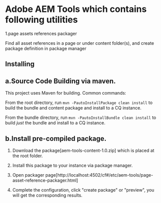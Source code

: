 # Adobe AEM Tools which contains following utilities

1.page assets references packager

Find all asset references in a page or under content folder(s), and create package definition in package manager

Installing
--------


a.Source Code Building via maven.
--------

This project uses Maven for building. Common commands:

From the root directory, run ``mvn -PautoInstallPackage clean install`` to build the bundle and content package and install to a CQ instance.

From the bundle directory, run ``mvn -PautoInstallBundle clean install`` to build *just* the bundle and install to a CQ instance.

b.Install pre-compiled package.
--------

1) Download the package[aem-tools-content-1.0.zip] which is placed at the root folder.

2) Install this package to your instance via package manager.

3) Open packager page[http://localhost:4502/cf#/etc/aem-tools/page-asset-reference-packager.html]

4) Complete the configuration, click "create package" or "preview", you will get the corresponding results. 




